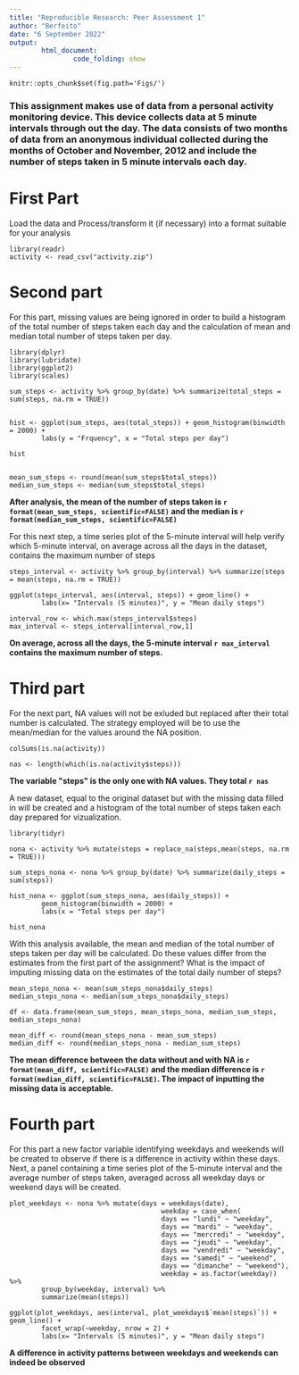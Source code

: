 ```yaml
---
title: "Reproducible Research: Peer Assessment 1"
author: "Berfeito"
date: "6 September 2022"
output:
        html_document: 
                code_folding: show
---
```


```{r global_options, echo = FALSE}
knitr::opts_chunk$set(fig.path='Figs/')
```


### This assignment makes use of data from a personal activity monitoring device. This device collects data at 5 minute intervals through out the day. The data consists of two months of data from an anonymous individual collected during the months of October and November, 2012 and include the number of steps taken in 5 minute intervals each day.

# First Part

Load the data  and Process/transform it (if necessary) into a format suitable for your analysis


```{r, echo = TRUE, results='hide', warning=FALSE, message=FALSE}
library(readr)
activity <- read_csv("activity.zip")
```

# Second part

For this part, missing values are being ignored in order to build a histogram of the total number of steps taken each day and the calculation of mean and median total number of steps taken per day.

```{r, echo = TRUE, results='hide', warning=FALSE, message=FALSE}
library(dplyr)
library(lubridate)
library(ggplot2)
library(scales)

sum_steps <- activity %>% group_by(date) %>% summarize(total_steps = sum(steps, na.rm = TRUE))
```

```{r, echo = TRUE, warning=FALSE, message=FALSE}

hist <- ggplot(sum_steps, aes(total_steps)) + geom_histogram(binwidth = 2000) +
        labs(y = "Frquency", x = "Total steps per day")

hist
```

```{r, echo = TRUE, results='hide', warning=FALSE}

mean_sum_steps <- round(mean(sum_steps$total_steps))
median_sum_steps <- median(sum_steps$total_steps)
```

**After analysis, the mean of the number of steps taken is `r format(mean_sum_steps, scientific=FALSE)` and the median is `r format(median_sum_steps, scientific=FALSE)`**



For this next step, a time series plot of the 5-minute interval will help verify which 5-minute interval, on average across all the days in the dataset, contains the maximum number of steps

```{r, echo = TRUE, results='hide', warning=FALSE, message=FALSE}
steps_interval <- activity %>% group_by(interval) %>% summarize(steps = mean(steps, na.rm = TRUE))
```

```{r, echo = TRUE, warning=FALSE, message=FALSE}
ggplot(steps_interval, aes(interval, steps)) + geom_line() +
        labs(x= "Intervals (5 minutes)", y = "Mean daily steps")
```

```{r, echo = TRUE, results='hide', warning=FALSE, message=FALSE}
interval_row <- which.max(steps_interval$steps)
max_interval <- steps_interval[interval_row,1]
```

**On average, across all the days, the 5-minute interval `r max_interval` contains the maximum number of steps.**

# Third part

For the next part, NA values will not be exluded but replaced after their total number is calculated. The strategy employed will be to use the mean/median for the values around the NA position.

```{r, echo = TRUE, results='hide', warning=FALSE, message=FALSE}
colSums(is.na(activity))

nas <- length(which(is.na(activity$steps)))
```

**The variable "steps" is the only one with NA values. They total `r nas`**




A new dataset, equal to the original dataset but with the missing data filled in will be created and a histogram of the total number of steps taken each day prepared for vizualization.

```{r, echo = TRUE, results='hide', warning=FALSE, message=FALSE}
library(tidyr)

nona <- activity %>% mutate(steps = replace_na(steps,mean(steps, na.rm = TRUE)))

sum_steps_nona <- nona %>% group_by(date) %>% summarize(daily_steps = sum(steps))
```

```{r, echo = TRUE, warning=FALSE, message=FALSE}
hist_nona <- ggplot(sum_steps_nona, aes(daily_steps)) +
        geom_histogram(binwidth = 2000) +
        labs(x = "Total steps per day")

hist_nona
```


With this analysis available, the mean and median of the total number of steps taken per day will be calculated. Do these values differ from the estimates from the first part of the assignment? What is the impact of imputing missing data on the estimates of the total daily number of steps?


```{r, echo = TRUE, results='hide', warning=FALSE, message=FALSE}
mean_steps_nona <- mean(sum_steps_nona$daily_steps)
median_steps_nona <- median(sum_steps_nona$daily_steps)

df <- data.frame(mean_sum_steps, mean_steps_nona, median_sum_steps, median_steps_nona)

mean_diff <- round(mean_steps_nona - mean_sum_steps)
median_diff <- round(median_steps_nona - median_sum_steps)
```

**The mean difference between the data without and with NA is `r format(mean_diff, scientific=FALSE)` and the median difference is `r format(median_diff, scientific=FALSE)`. The impact of inputting the missing data is acceptable.**

# Fourth part

For this part a new factor variable identifying weekdays and weekends will be created to observe if there is a difference in activity within these days. Next, a panel containing a time series plot of the 5-minute interval and the average number of steps taken, averaged across all weekday days or weekend days will be created.

```{r, echo = TRUE, results='hide', warning=FALSE, message=FALSE}
plot_weekdays <- nona %>% mutate(days = weekdays(date),
                                      weekday = case_when(
                                      days == "lundi" ~ "weekday",
                                      days == "mardi" ~ "weekday",
                                      days == "mercredi" ~ "weekday",
                                      days == "jeudi" ~ "weekday",
                                      days == "vendredi" ~ "weekday",
                                      days == "samedi" ~ "weekend",
                                      days == "dimanche" ~ "weekend"),
                                      weekday = as.factor(weekday)) %>%
        group_by(weekday, interval) %>%
        summarize(mean(steps))
```

```{r, echo = TRUE, warning=FALSE, message=FALSE}
ggplot(plot_weekdays, aes(interval, plot_weekdays$`mean(steps)`)) + geom_line() + 
        facet_wrap(~weekday, nrow = 2) +
        labs(x= "Intervals (5 minutes)", y = "Mean daily steps")
```

**A difference in activity patterns between weekdays and weekends can indeed be observed**
